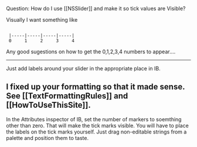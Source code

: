 Question: How do I use [[NSSlider]] and make it so tick values are Visible?


Visually I want something like

<code>
 |-----|-----|-----|-----|
 0     1     2     3     4
</code>

Any good sugestions on how to get the 0,1,2,3,4 numbers to appear....

----
Just add labels around your slider in the appropriate place in IB.

I fixed up your formatting so that it made sense. See [[TextFormattingRules]] and [[HowToUseThisSite]].
----
In the Attributes inspector of IB, set the number of markers to soemthing other than zero.  That will make the tick marks visible.  You will have to place the labels on the tick marks yourself.  Just drag non-editable strings from a palette and position them to taste.